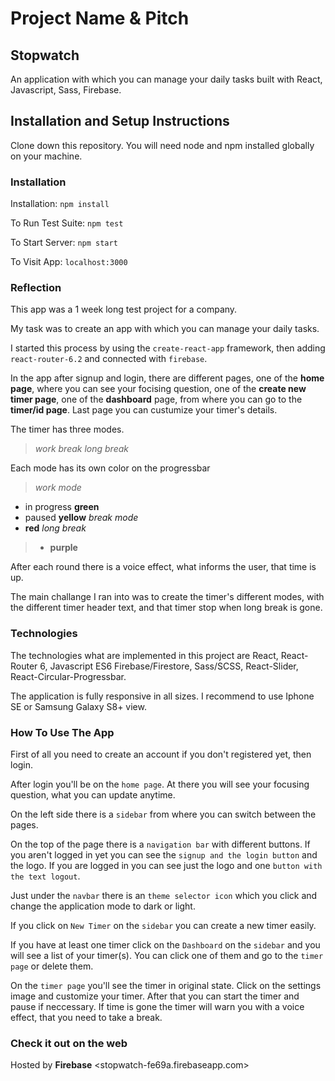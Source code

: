 # **Project Name & Pitch**

## Stopwatch

An application with which you can manage your daily tasks built with React, Javascript, Sass, Firebase.

## **Installation and Setup Instructions**

Clone down this repository. You will need node and npm installed globally on your machine.

### Installation

Installation: 
`npm install`

To Run Test Suite:
`npm test`

To Start Server:
`npm start`

To Visit App:
`localhost:3000`

### **Reflection**

This app was a 1 week long test project for a company.

My task was to create an app with which you can manage your daily tasks.

I started this process by using the `create-react-app` framework, then adding `react-router-6.2` and connected with `firebase`.

In the app after signup and login, there are different pages, one of the **home page**, where you can see your focising question, one of the **create new timer page**, one of the **dashboard** page, from where you can go to the **timer/id page**. Last page you can custumize your timer's details. 

The timer has three modes.
> *work*
*break*
> *long break*

Each mode has its own color on the progressbar
> *work mode*
* in progress **green**
* paused **yellow**
*break mode*
* **red**
*long break*
> * **purple**

After each round there is a voice effect, what informs the user, that time is up.

The main challange I ran into was to create the timer's different modes, with the different timer header text, and that timer stop when long break is gone.

### **Technologies**

The technologies what are implemented in this project are React, React-Router 6, Javascript ES6 Firebase/Firestore, Sass/SCSS, React-Slider, React-Circular-Progressbar.

The application is fully responsive in all sizes.
I recommend to use Iphone SE or Samsung Galaxy S8+ view.


### **How To Use The App**

First of all you need to create an account if you don't registered yet, then login.

After login you'll be on the `home page`. At there you will see your focusing question, what you can update anytime.

On the left side there is a `sidebar` from where you can switch between the pages.

On the top of the page there is a `navigation bar` with different buttons. If you aren't logged in yet you can see the `signup and the login button` and the logo. If you are logged in you can see just the logo and one `button with the text logout`.

Just under the `navbar` there is an `theme selector icon` which you click and change the application mode to dark or light.

If you click on `New Timer` on the `sidebar` you can create a new timer easily.

If you have at least one timer click on the `Dashboard` on the `sidebar` and you will see a list of your timer(s). You can click one of them and go to the `timer page` or delete them.

On the `timer page` you'll see the timer in original state. Click on the settings image and customize your timer. After that you can start the timer and pause if neccessary. If time is gone the timer will warn you with a voice effect, that you need to take a break.

### **Check it out on the web**

Hosted by **Firebase**
<stopwatch-fe69a.firebaseapp.com>